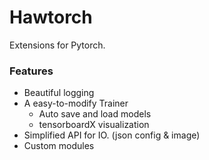 # Hawtorch

Extensions for Pytorch.

### Features
* Beautiful logging
* A easy-to-modify Trainer
    * Auto save and load models
    * tensorboardX visualization
* Simplified API for IO. (json config & image)
* Custom modules

